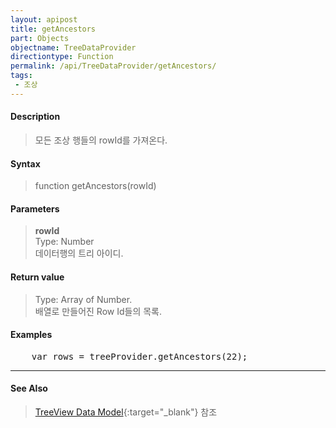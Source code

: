 ```yaml
---
layout: apipost
title: getAncestors
part: Objects
objectname: TreeDataProvider
directiontype: Function
permalink: /api/TreeDataProvider/getAncestors/
tags:
 - 조상
---
```



#### Description

> 모든 조상 행들의 rowId를 가져온다.  

#### Syntax

> function getAncestors(rowId)  

#### Parameters

> **rowId**  
> Type: Number  
> 데이터행의 트리 아이디.  

#### Return value

> Type: Array of Number.  
> 배열로 만들어진 Row Id들의 목록.  

#### Examples 

<pre class="prettyprint">
    var rows = treeProvider.getAncestors(22);
</pre>

---

#### See Also

> [TreeView Data Model](http://demo.realgrid.net/Demo/TreeDataModel){:target="_blank"} 참조   